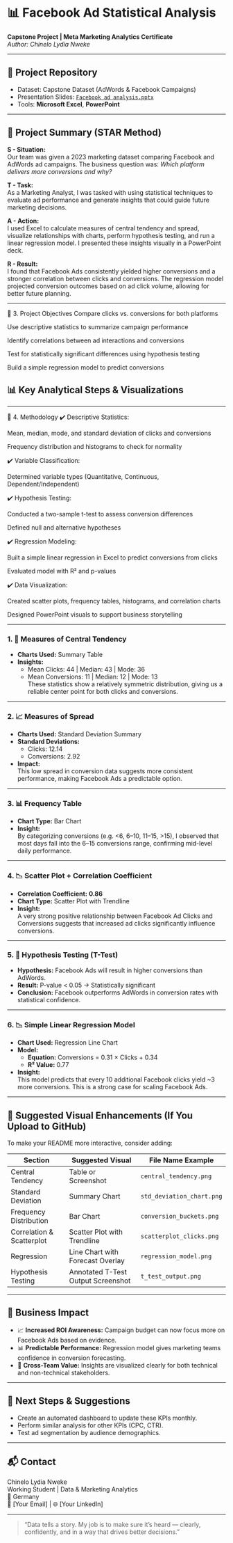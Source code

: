 # 📊 Facebook Ad Statistical Analysis
**Capstone Project | Meta Marketing Analytics Certificate**  
*Author: Chinelo Lydia Nweke*

---

## 📁 Project Repository

- Dataset: Capstone Dataset (AdWords & Facebook Campaigns)
- Presentation Slides: [`Facebook ad analysis.pptx`](./Facebook%20ad%20analysis.pptx)
- Tools: **Microsoft Excel**, **PowerPoint**

---

## 🌟 Project Summary (STAR Method)

**S - Situation:**  
Our team was given a 2023 marketing dataset comparing Facebook and AdWords ad campaigns. The business question was: _Which platform delivers more conversions and why?_

**T - Task:**  
As a Marketing Analyst, I was tasked with using statistical techniques to evaluate ad performance and generate insights that could guide future marketing decisions.

**A - Action:**  
I used Excel to calculate measures of central tendency and spread, visualize relationships with charts, perform hypothesis testing, and run a linear regression model. I presented these insights visually in a PowerPoint deck.

**R - Result:**  
I found that Facebook Ads consistently yielded higher conversions and a stronger correlation between clicks and conversions. The regression model projected conversion outcomes based on ad click volume, allowing for better future planning.

---

🎯 3. Project Objectives <a name="objectives"></a>
Compare clicks vs. conversions for both platforms

Use descriptive statistics to summarize campaign performance

Identify correlations between ad interactions and conversions

Test for statistically significant differences using hypothesis testing

Build a simple regression model to predict conversions

## 📊 Key Analytical Steps & Visualizations

---

🧪 4. Methodology <a name="methodology"></a>
✔️ Descriptive Statistics:

Mean, median, mode, and standard deviation of clicks and conversions

Frequency distribution and histograms to check for normality

✔️ Variable Classification:

Determined variable types (Quantitative, Continuous, Dependent/Independent)

✔️ Hypothesis Testing:

Conducted a two-sample t-test to assess conversion differences

Defined null and alternative hypotheses

✔️ Regression Modeling:

Built a simple linear regression in Excel to predict conversions from clicks

Evaluated model with R² and p-values

✔️ Data Visualization:

Created scatter plots, frequency tables, histograms, and correlation charts

Designed PowerPoint visuals to support business storytelling

---

### 1. 🧮 Measures of Central Tendency
- **Charts Used:** Summary Table
- **Insights:**
  - Mean Clicks: 44 | Median: 43 | Mode: 36  
  - Mean Conversions: 11 | Median: 12 | Mode: 13  
  These statistics show a relatively symmetric distribution, giving us a reliable center point for both clicks and conversions.

---

### 2. 📈 Measures of Spread
- **Charts Used:** Standard Deviation Summary
- **Standard Deviations:**
  - Clicks: 12.14  
  - Conversions: 2.92  
- **Impact:**  
  This low spread in conversion data suggests more consistent performance, making Facebook Ads a predictable option.

---

### 3. 📊 Frequency Table
- **Chart Type:** Bar Chart
- **Insight:**  
  By categorizing conversions (e.g. <6, 6–10, 11–15, >15), I observed that most days fall into the 6–15 conversions range, confirming mid-level daily performance.

---

### 4. 📉 Scatter Plot + Correlation Coefficient
- **Correlation Coefficient:** **0.86**  
- **Chart Type:** Scatter Plot with Trendline  
- **Insight:**  
  A very strong positive relationship between Facebook Ad Clicks and Conversions suggests that increased ad clicks significantly influence conversions.

---

### 5. 🧪 Hypothesis Testing (T-Test)
- **Hypothesis:** Facebook Ads will result in higher conversions than AdWords.
- **Result:** P-value < 0.05 → Statistically significant  
- **Conclusion:** Facebook outperforms AdWords in conversion rates with statistical confidence.

---

### 6. 📉 Simple Linear Regression Model
- **Chart Used:** Regression Line Chart  
- **Model:**  
  - **Equation:** Conversions = 0.31 × Clicks + 0.34  
  - **R² Value:** 0.77  
- **Insight:**  
  This model predicts that every 10 additional Facebook clicks yield ~3 more conversions. This is a strong case for scaling Facebook Ads.

---

## 📸 Suggested Visual Enhancements (If You Upload to GitHub)
To make your README more interactive, consider adding:

| Section                    | Suggested Visual                  | File Name Example         |
|---------------------------|-----------------------------------|---------------------------|
| Central Tendency          | Table or Screenshot               | `central_tendency.png`    |
| Standard Deviation        | Summary Chart                     | `std_deviation_chart.png` |
| Frequency Distribution    | Bar Chart                         | `conversion_buckets.png`  |
| Correlation & Scatterplot | Scatter Plot with Trendline       | `scatterplot_clicks.png`  |
| Regression                | Line Chart with Forecast Overlay  | `regression_model.png`    |
| Hypothesis Testing        | Annotated T-Test Output Screenshot| `t_test_output.png`       |

---

## 🧠 Business Impact

- 📈 **Increased ROI Awareness:** Campaign budget can now focus more on Facebook Ads based on evidence.
- 📊 **Predictable Performance:** Regression model gives marketing teams confidence in conversion forecasting.
- 🤝 **Cross-Team Value:** Insights are visualized clearly for both technical and non-technical stakeholders.

---

## 📌 Next Steps & Suggestions

- Create an automated dashboard to update these KPIs monthly.
- Perform similar analysis for other KPIs (CPC, CTR).
- Test ad segmentation by audience demographics.

---

## 📬 Contact
Chinelo Lydia Nweke  
Working Student | Data & Marketing Analytics  
📍 Germany  
📧 [Your Email] | 🌐 [Your LinkedIn]

---

> “Data tells a story. My job is to make sure it’s heard — clearly, confidently, and in a way that drives better decisions.”
